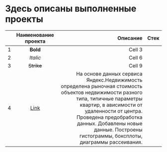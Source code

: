 # Здесь описаны выполненные проекты
|      | Наименование проекта  | Описание      |Стек   |   
|:---- |:---------------------:| -------------:|---------:|
| 1    | **Bold**        | Cell 3        |
| 2    | *Italic*        | Cell 6        |
| 3    | ~~Strike~~      | Cell 9        |
| 4    | [Link](dot.com) | На основе данных сервиса Яндекс.Недвижимость определена рыночная стоимость объектов недвижимости разного типа, типичные параметры квартир, в ависимости от удаленности от центра. Проведена предобработка данных. Добавлены новые данные. Построены гистограммы, боксплоты, диаграммы рассеивания.        |
